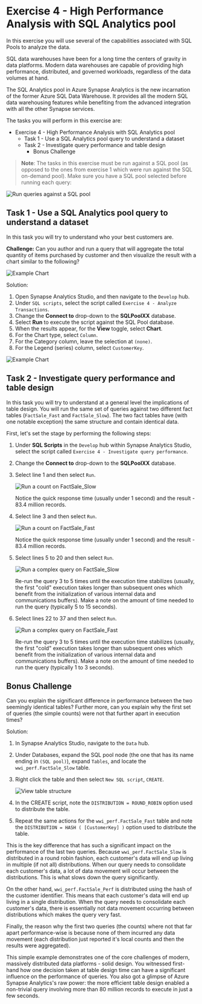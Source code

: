 # Exercise 4 - High Performance Analysis with SQL Analytics pool

In this exercise you will use several of the capabilities associated with SQL Pools to analyze the data.

SQL data warehouses have been for a long time the centers of gravity in data platforms. Modern data warehouses are capable of providing high performance, distributed, and governed workloads, regardless of the data volumes at hand.

The SQL Analytics pool in Azure Synapse Analytics is the new incarnation of the former Azure SQL Data Warehouse. It provides all the modern SQL data warehousing features while benefiting from the advanced integration with all the other Synapse services.

The tasks you will perform in this exercise are:

- Exercise 4 - High Performance Analysis with SQL Analytics pool
  - Task 1 - Use a SQL Analytics pool query to understand a dataset
  - Task 2 - Investigate query performance and table design
    - Bonus Challenge

> **Note**: The tasks in this exercise must be run against a SQL pool (as opposed to the ones from exercise 1 which were run against the SQL on-demand pool). Make sure you have a SQL pool selected before running each query:

![Run queries against a SQL pool](./media/ex04-run-on-sql-pool.png)

## Task 1 - Use a SQL Analytics pool query to understand a dataset

In this task you will try to understand who your best customers are.

**Challenge:** Can you author and run a query that will aggregate the total quantity of items purchased by customer and then visualize the result with a chart similar to the following?

![Example Chart](media/ex05-chart-sample.png "Example chart")

Solution:

1. Open Synapse Analytics Studio, and then navigate to the `Develop` hub.
2. Under `SQL scripts`, select the script called `Exercise 4 - Analyze Transactions`.
3. Change the **Connect to** drop-down to the **SQLPoolXX** database.
4. Select **Run** to execute the script against the SQL Pool database.
5. When the results appear, for the **View** toggle, select **Chart**.
6. For the Chart type, select `Column`.
7. For the Category column, leave the selection at `(none)`.
8. For the Legend (series) column, select `CustomerKey`.

![Example Chart](media/ex05-chart.png "Example chart")

## Task 2 - Investigate query performance and table design

In this task you will try to understand at a general level the implications of table design. You will run the same set of queries against two different fact tables (`FactSale_Fast` and `FactSale_Slow`). The two fact tables have (with one notable exception) the same structure and contain identical data.

First, let's set the stage by performing the following steps:

1. Under **SQL Scripts** in the `Develop` hub within Synapse Analytics Studio, select the script called `Exercise 4 - Investigate query performance`.
2. Change the **Connect to** drop-down to the **SQLPoolXX** database.
3. Select line 1 and then select `Run`.

   ![Run a count on FactSale_Slow](./media/ex04-query-selection-01.png "Run script")

   Notice the quick response time (usually under 1 second) and the result - 83.4 million records.

4. Select line 3 and then select `Run`.

   ![Run a count on FactSale_Fast](./media/ex04-query-selection-02.png "Run script")

   Notice the quick response time (usually under 1 second) and the result - 83.4 million records.

5. Select lines 5 to 20 and then select `Run`.

   ![Run a complex query on FactSale_Slow](./media/ex04-query-selection-03.png "Run script")

   Re-run the query 3 to 5 times until the execution time stabilizes (usually, the first "cold" execution takes longer than subsequent ones which benefit from the initialization of various internal data and communications buffers). Make a note on the amount of time needed to run the query (typically 5 to 15 seconds).

6. Select lines 22 to 37 and then select `Run`.

   ![Run a complex query on FactSale_Fast](./media/ex04-query-selection-04.png "Run script")

   Re-run the query 3 to 5 times until the execution time stabilizes (usually, the first "cold" execution takes longer than subsequent ones which benefit from the initialization of various internal data and communications buffers). Make a note on the amount of time needed to run the query (typically 1 to 3 seconds).

## Bonus Challenge

Can you explain the significant difference in performance between the two seemingly identical tables? Further more, can you explain why the first set of queries (the simple counts) were not that further apart in execution times?

Solution:

1. In Synapse Analytics Studio, navigate to the `Data` hub.
2. Under Databases, expand the SQL pool node (the one that has its name ending in `(SQL pool)`), expand `Tables`, and locate the `wwi_perf.FactSale_Slow` table.
3. Right click the table and then select `New SQL script`, `CREATE`.

   ![View table structure](./media/ex04-view-table-definition.png "Table structure")

4. In the CREATE script, note the `DISTRIBUTION = ROUND_ROBIN` option used to distribute the table.

5. Repeat the same actions for the `wwi_perf.FactSale_Fast` table and note the `DISTRIBUTION = HASH ( [CustomerKey] )` option used to distribute the table.

This is the key difference that has such a significant impact on the performance of the last two queries. Because `wwi_perf.FactSale_Slow` is distributed in a round robin fashion, each customer's data will end up living in multiple (if not all) distributions. When our query needs to consolidate each customer's data, a lot of data movement will occur between the distributions. This is what slows down the query significantly.

On the other hand, `wwi_perf.FactSale_Perf` is distributed using the hash of the customer identifier. This means that each customer's data will end up living in a single distribution. When the query needs to consolidate each customer's data, there is essentially not data movement occurring between distributions which makes the query very fast.

Finally, the reason why the first two queries (the counts) where not that far apart performance-wise is because none of them incurred any data movement (each distribution just reported it's local counts and then the results were aggregated).

This simple example demonstrates one of the core challenges of modern, massively distributed data platforms - solid design. You witnessed first-hand how one decision taken at table design time can have a significant influence on the performance of queries. You also got a glimpse of Azure Synapse Analytics's raw power: the more efficient table design enabled a non-trivial query involving more than 80 million records to execute in just a few seconds.
